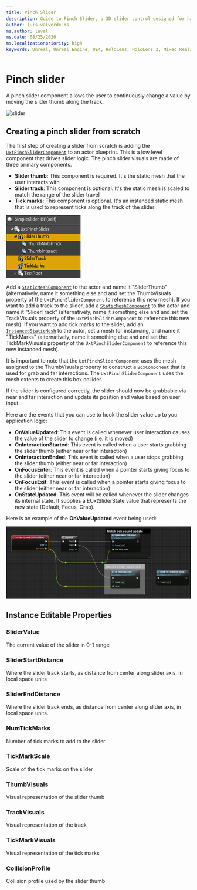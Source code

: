 ```yaml
---
title: Pinch Slider
description: Guide to Pinch Slider, a 3D slider control designed for hand interactions.
author: luis-valverde-ms
ms.author: luval
ms.date: 08/25/2020
ms.localizationpriority: high
keywords: Unreal, Unreal Engine, UE4, HoloLens, HoloLens 2, Mixed Reality, development, MRTK, UXT, UX Tools, Pinch Slider
---
```


# Pinch slider

A pinch slider component allows the user to continuously change a value by moving the slider thumb along the track.

![slider](Images/slider.gif)

## Creating a pinch slider from scratch

The first step of creating a slider from scratch is adding the [`UxtPinchSliderComponent`](xref:_u_uxt_pinch_slider_component) to an actor blueprint. This is a low level component that drives slider logic. The pinch slider visuals are made of three primary components.
- **Slider thumb**: This component is required. It's the static mesh that the user interacts with
- **Slider track**: This component is optional. It's the static mesh is scaled to match the range of the slider travel
- **Tick marks**: This component is optional. It's an instanced static mesh that is used to represent ticks along the track of the slider

![UxtPinchSliderComponent](Images/UxtPinchSliderComponent.png)

Add a [`StaticMeshComponent`](https://docs.unrealengine.com/en-US/Engine/Components/StaticMesh/index.html) to the actor and name it "SliderThumb" (alternatively, name it something else and and set the ThumbVisuals property of the `UxtPinchSliderComponent` to reference this new mesh). If you want to add a track to the slider, add a [`StaticMeshComponent`](https://docs.unrealengine.com/en-US/Engine/Components/StaticMesh/index.html) to the actor and name it "SliderTrack" (alternatively, name it something else and and set the TrackVisuals property of the `UxtPinchSliderComponent` to reference this new mesh). If you want to add tick marks to the slider, add an [`InstancedStaticMesh`](https://docs.unrealengine.com/en-US/BlueprintAPI/Components/InstancedStaticMesh/index.html) to the actor, set a mesh for instancing, and name it "TickMarks" (alternatively, name it something else and and set the TickMarkVisuals property of the `UxtPinchSliderComponent` to reference this new instanced mesh).

It is important to note that the `UxtPinchSliderComponent` uses the mesh assigned to the ThumbVisuals property to construct a `BoxComponent` that is used for grab and far interactions. The `UxtPinchSliderComponent` uses the mesh extents to create this box collider.

If the slider is configured correctly, the slider should now be grabbable via near and far interaction and update its position and value based on user input.

Here are the events that you can use to hook the slider value up to you application logic:

- **OnValueUpdated**: This event is called whenever user interaction causes the value of the slider to change (i.e. it is moved)
- **OnInteractionStarted**: This event is called when a user starts grabbing the slider thumb (either near or far interaction)
- **OnInteractionEnded**: This event is called when a user stops grabbing the slider thumb (either near or far interaction)
- **OnFocusEnter**:  This event is called when a pointer starts giving focus to the slider (either near or far interaction)
- **OnFocusExit**: This event is called when a pointer starts giving focus to the slider (either near or far interaction)
- **OnStateUpdated**: This event will be called whenever the slider changes its internal state. It supplies a EUxtSliderState value that represents the new state (Default, Focus, Grab).

Here is an example of the **OnValueUpdated** event being used:

![OnValueUpdated](Images/OnValueUpdated.png)

## Instance Editable Properties

### SliderValue
The current value of the slider in 0-1 range 

### SliderStartDistance
Where the slider track starts, as distance from center along slider axis, in local space units

### SliderEndDistance
Where the slider track ends, as distance from center along slider axis, in local space units.

### NumTickMarks
Number of tick marks to add to the slider

### TickMarkScale
Scale of the tick marks on the slider

### ThumbVisuals
Visual representation of the slider thumb

### TrackVisuals
Visual representation of the track

### TickMarkVisuals
Visual representation of the tick marks

### CollisionProfile
Collision profile used by the slider thumb

